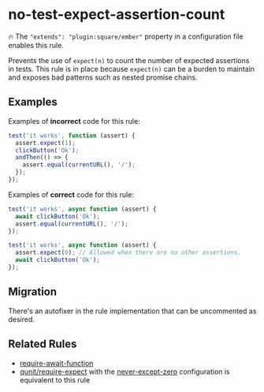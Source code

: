 # no-test-expect-assertion-count

:fire: The `"extends": "plugin:square/ember"` property in a configuration file enables this rule.

Prevents the use of `expect(n)` to count the number of expected assertions in tests. This rule is in place because `expect(n)` can be a burden to maintain and exposes bad patterns such as nested promise chains.

## Examples

Examples of **incorrect** code for this rule:

```js
test('it works', function (assert) {
  assert.expect(1);
  clickButton('Ok');
  andThen(() => {
    assert.equal(currentURL(), '/');
  });
});
```

Examples of **correct** code for this rule:

```js
test('it works', async function (assert) {
  await clickButton('Ok');
  assert.equal(currentURL(), '/');
});
```

```js
test('it works', async function (assert) {
  assert.expect(0); // Allowed when there are no other assertions.
  await clickButton('Ok');
});
```

## Migration

There's an autofixer in the rule implementation that can be uncommented as desired.

## Related Rules

* [require-await-function](./require-await-function.md)
* [qunit/require-expect](https://github.com/platinumazure/eslint-plugin-qunit/blob/master/docs/rules/require-expect.md) with the [never-except-zero](https://github.com/platinumazure/eslint-plugin-qunit/blob/master/docs/rules/require-expect.md#never-except-zero) configuration is equivalent to this rule
